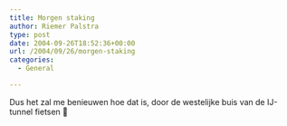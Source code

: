 ```yaml
---
title: Morgen staking
author: Riemer Palstra
type: post
date: 2004-09-26T18:52:36+00:00
url: /2004/09/26/morgen-staking
categories:
  - General

---
```

Dus het zal me benieuwen hoe dat is, door de westelijke buis van de IJ-tunnel fietsen 🙂